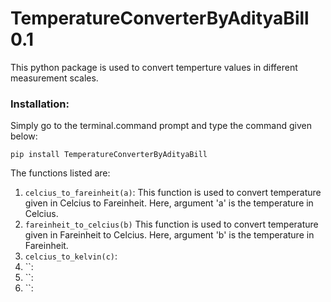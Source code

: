 # TemperatureConverterByAdityaBill 0.1
This python package is used to convert temperture values in different measurement scales.

### Installation:
Simply go to the terminal.command prompt and type the command given below:

`pip install TemperatureConverterByAdityaBill`

The functions listed are:

1) `celcius_to_fareinheit(a)`: This function is used to convert temperature given in Celcius to Fareinheit. Here, argument 'a' is the temperature in Celcius.
2) `fareinheit_to_celcius(b)` This function is used to convert temperature given in Fareinheit to Celcius. Here, argument 'b' is the temperature in Fareinheit.
3) `celcius_to_kelvin(c)`:
4) ``:
5) ``:
6) ``:

